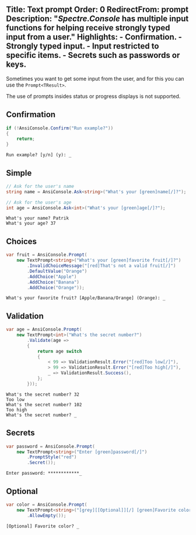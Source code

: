 Title: Text prompt
Order: 0
RedirectFrom: prompt
Description: "*Spectre.Console* has multiple input functions for helping receive strongly typed input from a user."
Highlights:
    - Confirmation.
    - Strongly typed input.
    - Input restricted to specific items.
    - Secrets such as passwords or keys.
---

Sometimes you want to get some input from the user, and for this
you can use the `Prompt<TResult>`.

<?# AsciiCast cast="input" /?>

<?# Alert ?>
  The use of prompts
  insides status or progress displays is not supported.
<?#/ Alert ?>

## Confirmation

```csharp
if (!AnsiConsole.Confirm("Run example?"))
{
    return;
}
```

```text
Run example? [y/n] (y): _
```

## Simple

```csharp
// Ask for the user's name
string name = AnsiConsole.Ask<string>("What's your [green]name[/]?");

// Ask for the user's age
int age = AnsiConsole.Ask<int>("What's your [green]age[/]?");
```

```text
What's your name? Patrik
What's your age? 37
```

## Choices

```csharp
var fruit = AnsiConsole.Prompt(
    new TextPrompt<string>("What's your [green]favorite fruit[/]?")
        .InvalidChoiceMessage("[red]That's not a valid fruit[/]")
        .DefaultValue("Orange")
        .AddChoice("Apple")
        .AddChoice("Banana")
        .AddChoice("Orange"));
```

```text
What's your favorite fruit? [Apple/Banana/Orange] (Orange): _
```

## Validation

```csharp
var age = AnsiConsole.Prompt(
    new TextPrompt<int>("What's the secret number?")
        .Validate(age =>
        {
            return age switch
            {
                < 99 => ValidationResult.Error("[red]Too low[/]"),
                > 99 => ValidationResult.Error("[red]Too high[/]"),
                _ => ValidationResult.Success(),
            };
        }));
```

```text
What's the secret number? 32
Too low
What's the secret number? 102
Too high
What's the secret number? _
```

## Secrets

```csharp
var password = AnsiConsole.Prompt(
    new TextPrompt<string>("Enter [green]password[/]")
        .PromptStyle("red")
        .Secret());
```

```text
Enter password: ************_
```

## Optional

```csharp
var color = AnsiConsole.Prompt(
    new TextPrompt<string>("[grey][[Optional]][/] [green]Favorite color[/]?")
        .AllowEmpty());
```

```text
[Optional] Favorite color? _
```